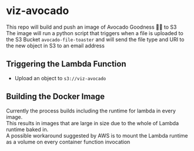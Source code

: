 # viz-avocado
This repo will build and push an image of Avocado Goodness 🥑🥑 to S3  
The image will run a python script that triggers when a file is uploaded to the S3 Bucket `avocado-file-toaster` and will send the file type and URI to the new object in S3 to an email address

## Triggering the Lambda Function

- Upload an object to `s3://viz-avocado`

## Building the Docker Image
Currently the process builds including the runtime for lambda in every image.  
This results in images that are large in size due to the whole of Lambda runtime baked in.  
A possible workaround suggested by AWS is to mount the Lambda runtime as a volume on every container function invocation
